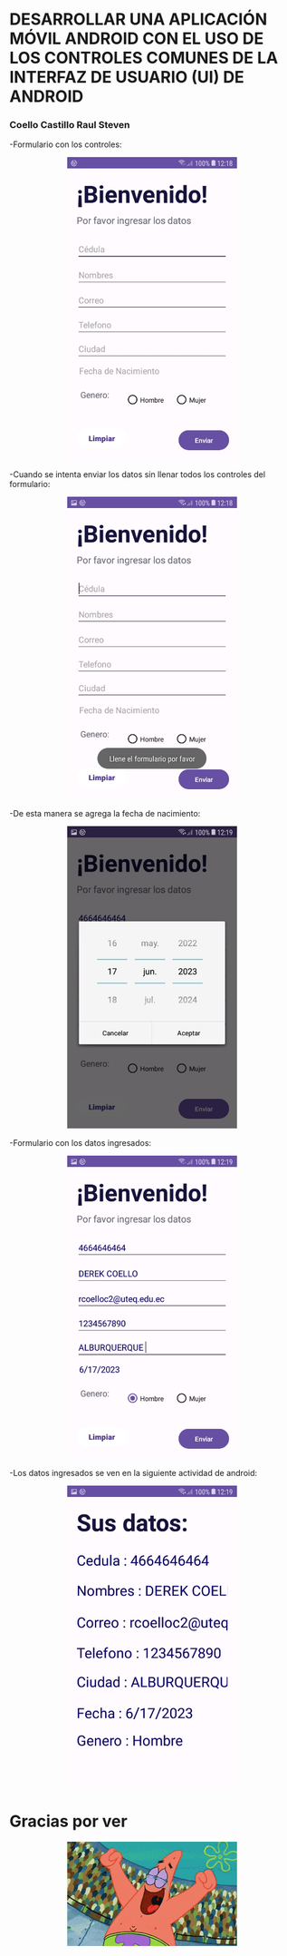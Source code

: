 # DESARROLLAR UNA APLICACIÓN MÓVIL ANDROID CON EL USO DE LOS CONTROLES COMUNES DE LA INTERFAZ DE USUARIO (UI) DE ANDROID
### Coello Castillo Raul Steven
-Formulario con los controles:
<p align="center">
<img  src="ImagenesEjecucion/1426a792-e08f-4a56-a930-738c7dcb44fb.jpg" width="300px" />
</p>

-Cuando se intenta enviar los datos sin llenar todos los controles del formulario:
<p align="center">
<img  src="ImagenesEjecucion/1776326c-edd3-49c9-8e0a-f3a1d85e8577.jpg" width="300px" />
</p>

-De esta manera se agrega la fecha de nacimiento:
<p align="center">
<img  src="ImagenesEjecucion/dbf025a2-ca96-4ecb-b559-d13a2732e44b.jpg" width="300px" />
</p>


-Formulario con los datos ingresados:
<p align="center">
<img  src="ImagenesEjecucion/43b64fed-7b51-48cd-a622-20a06500cff2.jpg" width="300px" />
</p>

-Los datos ingresados se ven en la siguiente actividad de android:
<p align="center">
<img  src="ImagenesEjecucion/656afe81-3809-4043-b23d-58644acc02a8.jpg" width="300px" />
</p>

# Gracias por ver
<p align="center">
<img  src="ImagenesEjecucion/hacer-venta.gif" width="300px" />
</p>




